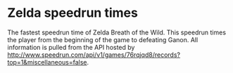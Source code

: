 # Zelda speedrun times

The fastest speedrun time of Zelda Breath of the Wild. This speedrun times the player from the beginning of the game to defeating Ganon. All information is pulled from the API hosted by http://www.speedrun.com/api/v1/games/76rqjqd8/records?top=1&miscellaneous=false.

